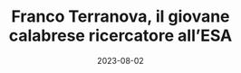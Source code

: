 ---
title: 'Franco Terranova, il giovane calabrese ricercatore all’ESA'
description: ''
website: https://calabria.live/franco-terranova-il-giovane-calabrese-ricercatore-allesa/
image_url: https://calabria.live/wp-content/uploads/2020/10/CL_testata_web.jpg
date: 2023-08-02
permalink: https://calabria.live/franco-terranova-il-giovane-calabrese-ricercatore-allesa/
---